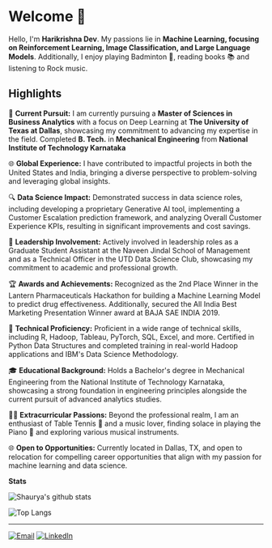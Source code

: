 # Welcome 👋

Hello, I'm <b>Harikrishna Dev</b>. My passions lie in <b>Machine Learning, focusing on Reinforcement Learning, Image Classification, and Large Language Models</b>. Additionally, I enjoy playing Badminton 🏓, reading books 📚  and listening to Rock music.

## Highlights

🏢 **Current Pursuit:** I am currently pursuing a **Master of Sciences in Business Analytics** with a focus on Deep Learning at **The University of Texas at Dallas**, showcasing my commitment to advancing my expertise in the field. Completed **B. Tech.** in **Mechanical Engineering** from **National Institute of Technology Karnataka**

🌐 **Global Experience:** I have contributed to impactful projects in both the United States and India, bringing a diverse perspective to problem-solving and leveraging global insights.

🔍 **Data Science Impact:** Demonstrated success in data science roles, including developing a proprietary Generative AI tool, implementing a Customer Escalation prediction framework, and analyzing Overall Customer Experience KPIs, resulting in significant improvements and cost savings.

🚀 **Leadership Involvement:** Actively involved in leadership roles as a Graduate Student Assistant at the Naveen Jindal School of Management and as a Technical Officer in the UTD Data Science Club, showcasing my commitment to academic and professional growth.

🏆 **Awards and Achievements:** Recognized as the 2nd Place Winner in the Lantern Pharmaceuticals Hackathon for building a Machine Learning Model to predict drug effectiveness. Additionally, secured the All India Best Marketing Presentation Winner award at BAJA SAE INDIA 2019.

🤖 **Technical Proficiency:** Proficient in a wide range of technical skills, including R, Hadoop, Tableau, PyTorch, SQL, Excel, and more. Certified in Python Data Structures and completed training in real-world Hadoop applications and IBM's Data Science Methodology.

🎓 **Educational Background:** Holds a Bachelor's degree in Mechanical Engineering from the National Institute of Technology Karnataka, showcasing a strong foundation in engineering principles alongside the current pursuit of advanced analytics studies.

🎾🎹 **Extracurricular Passions:** Beyond the professional realm, I am an enthusiast of Table Tennis 🏓 and a music lover, finding solace in playing the Piano 🎹 and exploring various musical instruments.

🌐 **Open to Opportunities:** Currently located in Dallas, TX, and open to relocation for compelling career opportunities that align with my passion for machine learning and data science.


**Stats**

![Shaurya's github stats](https://github-readme-stats.vercel.app/api?username=harikrishnad1997&show_icons=true&theme=dark)

![Top Langs](https://github-readme-stats.vercel.app/api/top-langs/?username=harikrishnad1997&layout=compact&theme=dark)


---

<a href="mailto:harikrish0607@gmail.com"  target="_blank" rel="noopener noreferrer"><img src="https://img.shields.io/badge/Gmail-D14836?style=for-the-badge&logo=gmail&logoColor=white" alt="Email"></a>
<a href="https://www.linkedin.com/in/harikrishnad1997/"  target="_blank" rel="noopener noreferrer"><img src= "https://img.shields.io/badge/LinkedIn-0077B5?style=for-the-badge&logo=linkedin&logoColor=white" alt="LinkedIn"></a>
<!--<a href="https://github.com/harikrishnad1997"  target="_blank" rel="noopener noreferrer" class="icon brands fa-github"><span class="label">GitHub</span></a>
<a href="https://drive.google.com/file/d/1zPr0Hix0VkL0-tsJ1ahdz2r6FDmcDr7F/view?usp=sharing"  target="_blank" rel="noopener noreferrer" class="far fa-file"><span class="label"></span></a>
<!--
**harikrishnad1997/harikrishnad1997** is a ✨ _special_ ✨ repository because its `README.md` (this file) appears on your GitHub profile.

Here are some ideas to get you started:

- 🔭 I’m currently working on ...
- 🌱 I’m currently learning ...
- 👯 I’m looking to collaborate on ...
- 🤔 I’m looking for help with ...
- 💬 Ask me about ...
- 📫 How to reach me: ...
- 😄 Pronouns: ...
- ⚡ Fun fact: ...
-->
